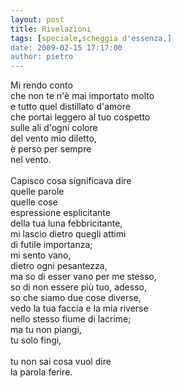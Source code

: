 ```yaml
---
layout: post
title: Rivelazioni
tags: [speciale,scheggia d'essenza,]
date: 2009-02-15 17:17:00
author: pietro
---
```

Mi rendo conto<br/>che non te n'è mai importato molto<br/>e tutto quel distillato d'amore<br/>che portai leggero al tuo cospetto<br/>sulle ali d'ogni colore<br/>del vento mio diletto,<br/>è perso per sempre<br/>nel vento.<br/><br/>Capisco cosa significava dire<br/>quelle parole<br/>quelle cose<br/>espressione esplicitante<br/>della tua luna febbricitante,<br/>mi lascio dietro quegli attimi<br/>di futile importanza;<br/>mi sento vano,<br/>dietro ogni pesantezza,<br/>ma so di esser vano per me stesso,<br/>so di non essere più tuo, adesso,<br/>so che siamo due cose diverse,<br/>vedo la tua faccia e la mia riverse<br/>nello stesso fiume di lacrime;<br/>ma tu non piangi,<br/>tu solo fingi,<br/><br/>tu non sai cosa vuol dire<br/>la parola ferire.
